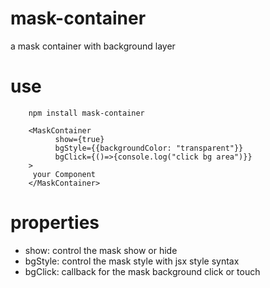 # mask-container
a mask container with background layer


# use
```
    npm install mask-container
```

```
    <MaskContainer
          show={true}
          bgStyle={{backgroundColor: "transparent"}}
          bgClick={()=>{console.log("click bg area")}}
    >   
     your Component
    </MaskContainer>
```

# properties
 * show: control the mask show or hide
 * bgStyle: control the mask style with jsx style syntax 
 * bgClick: callback for the mask background click or touch

